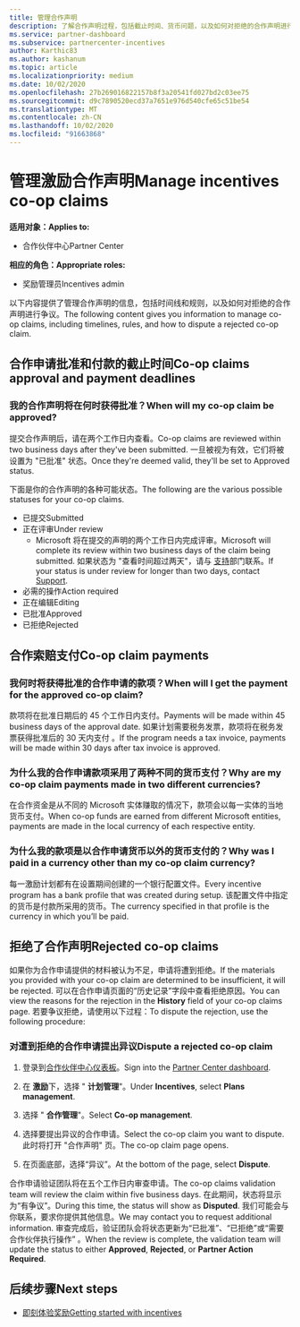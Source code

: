 ```yaml
---
title: 管理合作声明
description: 了解合作声明过程，包括截止时间、货币问题，以及如何对拒绝的合作声明进行争议。
ms.service: partner-dashboard
ms.subservice: partnercenter-incentives
author: Karthic83
ms.author: kashanum
ms.topic: article
ms.localizationpriority: medium
ms.date: 10/02/2020
ms.openlocfilehash: 27b269016822157b8f3a20541fd027bd2c03ee75
ms.sourcegitcommit: d9c7890520ecd37a7651e976d540cfe65c51be54
ms.translationtype: MT
ms.contentlocale: zh-CN
ms.lasthandoff: 10/02/2020
ms.locfileid: "91663868"
---
```

# <a name="manage-incentives-co-op-claims"></a><span data-ttu-id="32bcb-103">管理激励合作声明</span><span class="sxs-lookup"><span data-stu-id="32bcb-103">Manage incentives co-op claims</span></span>

<span data-ttu-id="32bcb-104">**适用对象：**</span><span class="sxs-lookup"><span data-stu-id="32bcb-104">**Applies to:**</span></span>

- <span data-ttu-id="32bcb-105">合作伙伴中心</span><span class="sxs-lookup"><span data-stu-id="32bcb-105">Partner Center</span></span>

<span data-ttu-id="32bcb-106">**相应的角色：**</span><span class="sxs-lookup"><span data-stu-id="32bcb-106">**Appropriate roles:**</span></span>

- <span data-ttu-id="32bcb-107">奖励管理员</span><span class="sxs-lookup"><span data-stu-id="32bcb-107">Incentives admin</span></span>

<span data-ttu-id="32bcb-108">以下内容提供了管理合作声明的信息，包括时间线和规则，以及如何对拒绝的合作声明进行争议。</span><span class="sxs-lookup"><span data-stu-id="32bcb-108">The following content gives you information to manage co-op claims, including timelines, rules, and how to dispute a rejected co-op claim.</span></span>

## <a name="co-op-claims-approval-and-payment-deadlines"></a><span data-ttu-id="32bcb-109">合作申请批准和付款的截止时间</span><span class="sxs-lookup"><span data-stu-id="32bcb-109">Co-op claims approval and payment deadlines</span></span>

### <a name="when-will-my-co-op-claim-be-approved"></a><span data-ttu-id="32bcb-110">我的合作声明将在何时获得批准？</span><span class="sxs-lookup"><span data-stu-id="32bcb-110">When will my co-op claim be approved?</span></span>

<span data-ttu-id="32bcb-111">提交合作声明后，请在两个工作日内查看。</span><span class="sxs-lookup"><span data-stu-id="32bcb-111">Co-op claims are reviewed within two business days after they've been submitted.</span></span> <span data-ttu-id="32bcb-112">一旦被视为有效，它们将被设置为 "已批准" 状态。</span><span class="sxs-lookup"><span data-stu-id="32bcb-112">Once they're deemed valid, they'll be set to Approved status.</span></span>  

<span data-ttu-id="32bcb-113">下面是你的合作声明的各种可能状态。</span><span class="sxs-lookup"><span data-stu-id="32bcb-113">The following are the various possible statuses for your co-op claims.</span></span>

- <span data-ttu-id="32bcb-114">已提交</span><span class="sxs-lookup"><span data-stu-id="32bcb-114">Submitted</span></span>
- <span data-ttu-id="32bcb-115">正在评审</span><span class="sxs-lookup"><span data-stu-id="32bcb-115">Under review</span></span>
  - <span data-ttu-id="32bcb-116">Microsoft 将在提交的声明的两个工作日内完成评审。</span><span class="sxs-lookup"><span data-stu-id="32bcb-116">Microsoft will complete its review within two business days of the claim being submitted.</span></span> <span data-ttu-id="32bcb-117">如果状态为 "查看时间超过两天"，请与 [支持](https://partner.microsoft.com/dashboard/support/incentives/servicerequests?category=incentives)部门联系。</span><span class="sxs-lookup"><span data-stu-id="32bcb-117">If your status is under review for longer than two days, contact [Support](https://partner.microsoft.com/dashboard/support/incentives/servicerequests?category=incentives).</span></span>
- <span data-ttu-id="32bcb-118">必需的操作</span><span class="sxs-lookup"><span data-stu-id="32bcb-118">Action required</span></span>
- <span data-ttu-id="32bcb-119">正在编辑</span><span class="sxs-lookup"><span data-stu-id="32bcb-119">Editing</span></span>
- <span data-ttu-id="32bcb-120">已批准</span><span class="sxs-lookup"><span data-stu-id="32bcb-120">Approved</span></span>
- <span data-ttu-id="32bcb-121">已拒绝</span><span class="sxs-lookup"><span data-stu-id="32bcb-121">Rejected</span></span>

## <a name="co-op-claim-payments"></a><span data-ttu-id="32bcb-122">合作索赔支付</span><span class="sxs-lookup"><span data-stu-id="32bcb-122">Co-op claim payments</span></span>

### <a name="when-will-i-get-the-payment-for-the-approved-co-op-claim"></a><span data-ttu-id="32bcb-123">我何时将获得批准的合作申请的款项？</span><span class="sxs-lookup"><span data-stu-id="32bcb-123">When will I get the payment for the approved co-op claim?</span></span>

<span data-ttu-id="32bcb-124">款项将在批准日期后的 45 个工作日内支付。</span><span class="sxs-lookup"><span data-stu-id="32bcb-124">Payments will be made within 45 business days of the approval date.</span></span> <span data-ttu-id="32bcb-125">如果计划需要税务发票，款项将在税务发票获得批准后的 30 天内支付 。</span><span class="sxs-lookup"><span data-stu-id="32bcb-125">If the program needs a tax invoice, payments will be made within 30 days after tax invoice is approved.</span></span>

### <a name="why-are-my-co-op-claim-payments-made-in-two-different-currencies"></a><span data-ttu-id="32bcb-126">为什么我的合作申请款项采用了两种不同的货币支付？</span><span class="sxs-lookup"><span data-stu-id="32bcb-126">Why are my co-op claim payments made in two different currencies?</span></span>

<span data-ttu-id="32bcb-127">在合作资金是从不同的 Microsoft 实体赚取的情况下，款项会以每一实体的当地货币支付。</span><span class="sxs-lookup"><span data-stu-id="32bcb-127">When co-op funds are earned from different Microsoft entities, payments are made in the local currency of each respective entity.</span></span>  

### <a name="why-was-i-paid-in-a-currency-other-than-my-co-op-claim-currency"></a><span data-ttu-id="32bcb-128">为什么我的款项是以合作申请货币以外的货币支付的？</span><span class="sxs-lookup"><span data-stu-id="32bcb-128">Why was I paid in a currency other than my co-op claim currency?</span></span>

<span data-ttu-id="32bcb-129">每一激励计划都有在设置期间创建的一个银行配置文件。</span><span class="sxs-lookup"><span data-stu-id="32bcb-129">Every incentive program has a bank profile that was created during setup.</span></span> <span data-ttu-id="32bcb-130">该配置文件中指定的货币是付款所采用的货币。</span><span class="sxs-lookup"><span data-stu-id="32bcb-130">The currency specified in that profile is the currency in which you’ll be paid.</span></span>

## <a name="rejected-co-op-claims"></a><span data-ttu-id="32bcb-131">拒绝了合作声明</span><span class="sxs-lookup"><span data-stu-id="32bcb-131">Rejected co-op claims</span></span>

<span data-ttu-id="32bcb-132">如果你为合作申请提供的材料被认为不足，申请将遭到拒绝。</span><span class="sxs-lookup"><span data-stu-id="32bcb-132">If the materials you provided with your co-op claim are determined to be insufficient, it will be rejected.</span></span> <span data-ttu-id="32bcb-133">可以在合作申请页面的“历史记录”字段中查看拒绝原因。</span><span class="sxs-lookup"><span data-stu-id="32bcb-133">You can view the reasons for the rejection in the **History** field of your co-op claims page.</span></span> <span data-ttu-id="32bcb-134">若要争议拒绝，请使用以下过程：</span><span class="sxs-lookup"><span data-stu-id="32bcb-134">To dispute the rejection, use the following procedure:</span></span>

### <a name="dispute-a-rejected-co-op-claim"></a><span data-ttu-id="32bcb-135">对遭到拒绝的合作申请提出异议</span><span class="sxs-lookup"><span data-stu-id="32bcb-135">Dispute a rejected co-op claim</span></span>

1. <span data-ttu-id="32bcb-136">登录到[合作伙伴中心仪表板](https://partner.microsoft.com/dashboard/)。</span><span class="sxs-lookup"><span data-stu-id="32bcb-136">Sign into the [Partner Center dashboard](https://partner.microsoft.com/dashboard/).</span></span>

2. <span data-ttu-id="32bcb-137">在 **激励**下，选择 " **计划管理**"。</span><span class="sxs-lookup"><span data-stu-id="32bcb-137">Under **Incentives**, select **Plans management**.</span></span>

3. <span data-ttu-id="32bcb-138">选择 " **合作管理**"。</span><span class="sxs-lookup"><span data-stu-id="32bcb-138">Select **Co-op management**.</span></span>

4. <span data-ttu-id="32bcb-139">选择要提出异议的合作申请。</span><span class="sxs-lookup"><span data-stu-id="32bcb-139">Select the co-op claim you want to dispute.</span></span> <span data-ttu-id="32bcb-140">此时将打开 "合作声明" 页。</span><span class="sxs-lookup"><span data-stu-id="32bcb-140">The co-op claim page opens.</span></span>

5. <span data-ttu-id="32bcb-141">在页面底部，选择“异议”。</span><span class="sxs-lookup"><span data-stu-id="32bcb-141">At the bottom of the page, select **Dispute**.</span></span>

<span data-ttu-id="32bcb-142">合作申请验证团队将在五个工作日内审查申请。</span><span class="sxs-lookup"><span data-stu-id="32bcb-142">The co-op claims validation team will review the claim within five business days.</span></span> <span data-ttu-id="32bcb-143">在此期间，状态将显示为“有争议”。</span><span class="sxs-lookup"><span data-stu-id="32bcb-143">During this time, the status will show as **Disputed**.</span></span> <span data-ttu-id="32bcb-144">我们可能会与你联系，要求你提供其他信息。</span><span class="sxs-lookup"><span data-stu-id="32bcb-144">We may contact you to request additional information.</span></span> <span data-ttu-id="32bcb-145">审查完成后，验证团队会将状态更新为“已批准”、“已拒绝”或“需要合作伙伴执行操作”  。</span><span class="sxs-lookup"><span data-stu-id="32bcb-145">When the review is complete, the validation team will update the status to either **Approved**, **Rejected**, or **Partner Action Required**.</span></span>

## <a name="next-steps"></a><span data-ttu-id="32bcb-146">后续步骤</span><span class="sxs-lookup"><span data-stu-id="32bcb-146">Next steps</span></span>

- [<span data-ttu-id="32bcb-147">即刻体验奖励</span><span class="sxs-lookup"><span data-stu-id="32bcb-147">Getting started with incentives</span></span>](incentives-get-started-intro.md)
